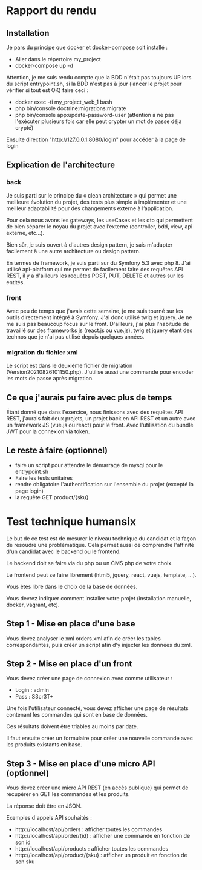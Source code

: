 # Rapport du rendu

## Installation
Je pars du principe que docker et docker-compose soit installé :
- Aller dans le répertoire my_project
- docker-compose up -d

Attention, je me suis rendu compte que la BDD n'était pas toujours UP lors du script entrypoint.sh, si la BDD n'est pas à jour (lancer le projet pour vérifier si tout est OK) faire ceci :
- docker exec -ti my_project_web_1 bash
- php bin/console doctrine:migrations:migrate
- php bin/console app:update-password-user (attention à ne pas l'exécuter plusieurs fois car elle peut crypter un mot de passe déjà crypté)

Ensuite direction "http://127.0.0.1:8080/login" pour accéder à la page de login


## Explication de l'architecture
### back
Je suis parti sur le principe du « clean architecture » qui permet une meilleure évolution du projet,
des tests plus simple à implémenter et une meilleur adaptabilité pour des changements externe à l’application.

Pour cela nous avons les gateways, les useCases et les dto qui permettent de bien séparer le noyau du projet avec
l’externe (controller, bdd, view, api externe, etc...).

Bien sûr, je suis ouvert à d'autres design pattern, je sais m'adapter facilement à une autre architecture ou design pattern.

En termes de framework, je suis parti sur du Symfony 5.3 avec php 8. J'ai utilisé api-platform qui me permet de facilement faire
des requêtes API REST, il y a d'ailleurs les requêtes POST, PUT, DELETE et autres sur les entités.

### front
Avec peu de temps que j'avais cette semaine, je me suis tourné sur les outils directement intégré à Symfony. J'ai donc 
utilisé twig et jquery. Je ne me suis pas beaucoup focus sur le front. D'ailleurs, j'ai plus l'habitude de travaillé sur des frameworks js
(react.js ou vue.js), twig et jquery étant des technos que je n'ai pas utilisé depuis quelques années.

### migration du fichier xml
Le script est dans le deuxième fichier de migration (Version20210826101150.php).
J'utilise aussi une commande pour encoder les mots de passe après migration.

## Ce que j'aurais pu faire avec plus de temps
Étant donné que dans l'exercice, nous finissons avec des requêtes API REST, j'aurais fait deux projets, un projet back en API REST et un autre
avec un framework JS (vue.js ou react) pour le front. Avec l'utilisation du bundle JWT pour la connexion via token.

## Le reste à faire (optionnel)
- faire un script pour attendre le démarrage de mysql pour le entrypoint.sh
- Faire les tests unitaires
- rendre obligatoire l'authentification sur l'ensemble du projet (excepté la page login)
- la requête GET product/{sku}

# Test technique humansix

Le but de ce test est de mesurer le niveau technique du candidat et la façon de résoudre une problématique. Cela permet aussi de comprendre l'affinité d'un candidat avec le backend ou le frontend.

Le backend doit se faire via du php ou un CMS php de votre choix.

Le frontend peut se faire librement (html5, jquery, react, vuejs, template, ...).

Vous êtes libre dans le choix de la base de données.

Vous devrez indiquer comment installer votre projet (installation manuelle, docker, vagrant, etc).

## Step 1 - Mise en place d'une base

Vous devez analyser le xml orders.xml afin de créer les tables correspondantes, puis créer un script afin d'y injecter les données du xml.

## Step 2 - Mise en place d'un front

Vous devez créer une page de connexion avec comme utilisateur :

 - Login : admin
 - Pass : S3cr3T+

Une fois l'utilisateur connecté, vous devez afficher une page de résultats contenant les commandes qui sont en base de données.

Ces résultats doivent être triables au moins par date.

Il faut ensuite créer un formulaire pour créer une nouvelle commande avec les produits existants en base.

## Step 3 - Mise en place d'une micro API (optionnel)

Vous devez créer une micro API REST (en accès publique) qui permet de récupérer en GET les commandes et les produits.

La réponse doit être en JSON.

Exemples d'appels API souhaités :

 - http://localhost/api/orders : afficher toutes les commandes
 - http://localhost/api/order/{id} : afficher une commande en fonction de son id
 - http://localhost/api/products : afficher toutes les commandes
 - http://localhost/api/product/{sku} : afficher un produit en fonction de son sku

